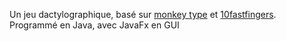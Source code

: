 Un jeu dactylographique, basé sur [monkey type](https://monkeytype.com/) et [10fastfingers](https://10fastfingers.com/).
Programmé en Java, avec JavaFx en GUI
